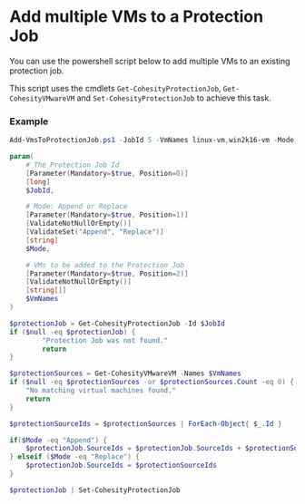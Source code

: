 # Add multiple VMs to a Protection Job
You can use the powershell script below to add multiple VMs to an existing protection job.

This script uses the cmdlets `Get-CohesityProtectionJob`, `Get-CohesityVMwareVM` and `Set-CohesityProtectionJob` to achieve this task.

### Example
```powershell
Add-VmsToProtectionJob.ps1 -JobId 5 -VmNames linux-vm,win2k16-vm -Mode Append
```

```powershell
param(
    # The Protection Job Id
    [Parameter(Mandatory=$true, Position=0)]
    [long]
    $JobId,

    # Mode: Append or Replace
    [Parameter(Mandatory=$true, Position=1)]
    [ValidateNotNullOrEmpty()]
    [ValidateSet("Append", "Replace")]
    [string]
    $Mode,

    # VMs to be added to the Protection Job
    [Parameter(Mandatory=$true, Position=2)]
    [ValidateNotNullOrEmpty()]
    [string[]]
    $VmNames
)

$protectionJob = Get-CohesityProtectionJob -Id $JobId
if ($null -eq $protectionJob) {
        "Protection Job was not found."
        return
}

$protectionSources = Get-CohesityVMwareVM -Names $VmNames
if ($null -eq $protectionSources -or $protectionSources.Count -eq 0) {
    "No matching virtual machines found."
    return
}

$protectionSourceIds = $protectionSources | ForEach-Object{ $_.Id }

if($Mode -eq "Append") {
    $protectionJob.SourceIds = $protectionJob.SourceIds + $protectionSourceIds    
} elseif ($Mode -eq "Replace") {
    $protectionJob.SourceIds = $protectionSourceIds    
}        

$protectionJob | Set-CohesityProtectionJob
```
